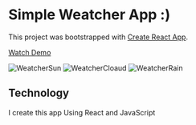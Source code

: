 

# Simple Weatcher App :)

This project was bootstrapped with [Create React App](https://github.com/facebook/create-react-app). 

[Watch Demo](https://mrdaniel123.github.io/Weather-React-App//)

![WeatcherSun](https://user-images.githubusercontent.com/64327692/196395361-5864964a-7565-4dab-8bfc-30dcc7b8a41b.png)
![WeatcherCloaud](https://user-images.githubusercontent.com/64327692/196395381-0ece94d9-126d-4f31-a809-feebf6aa08e3.png)
![WeatcherRain](https://user-images.githubusercontent.com/64327692/196395414-9ee4e82a-cdae-4259-ae21-f1c71c8d4d04.png)

## Technology

I create this app Using React and JavaScript
